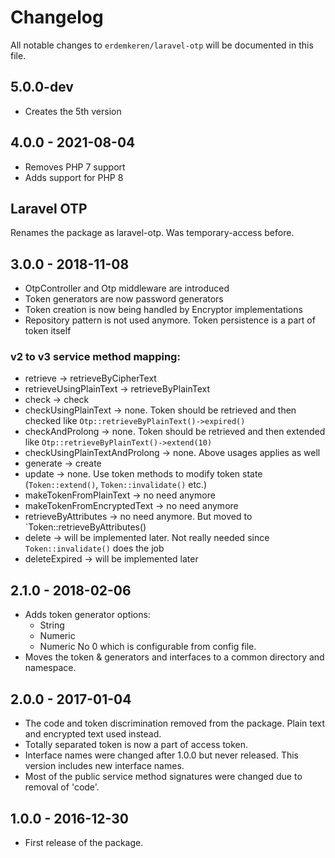 # Changelog

All notable changes to `erdemkeren/laravel-otp` will be documented in this file.

## 5.0.0-dev

- Creates the 5th version

## 4.0.0 - 2021-08-04

- Removes PHP 7 support
- Adds support for PHP 8

## Laravel OTP

Renames the package as laravel-otp. Was temporary-access before.

## 3.0.0 - 2018-11-08

- OtpController and Otp middleware are introduced
- Token generators are now password generators
- Token creation is now being handled by Encryptor implementations
- Repository pattern is not used anymore. Token persistence is a part of token itself

### v2 to v3 service method mapping:

- retrieve -> retrieveByCipherText
- retrieveUsingPlainText -> retrieveByPlainText
- check -> check
- checkUsingPlainText -> none. Token should be retrieved and then checked like `Otp::retrieveByPlainText()->expired()`
- checkAndProlong -> none. Token should be retrieved and then extended like `Otp::retrieveByPlainText()->extend(10)`
- checkUsingPlainTextAndProlong -> none. Above usages applies as well
- generate -> create
- update -> none. Use token methods to modify token state (`Token::extend()`, `Token::invalidate()` etc.)
- makeTokenFromPlainText -> no need anymore
- makeTokenFromEncryptedText -> no need anymore
- retrieveByAttributes -> no need anymore. But moved to `Token::retrieveByAttributes()
- delete -> will be implemented later. Not really needed since `Token::invalidate()` does the job
- deleteExpired -> will be implemented later

## 2.1.0 - 2018-02-06

- Adds token generator options:
    - String
    - Numeric
    - Numeric No 0
  which is configurable from config file.
- Moves the token & generators and interfaces to a common directory and namespace.

## 2.0.0 - 2017-01-04

- The code and token discrimination removed from the package. Plain text and encrypted text used instead.
- Totally separated token is now a part of access token.
- Interface names were changed after 1.0.0 but never released. This version includes new interface names.
- Most of the public service method signatures were changed due to removal of 'code'.

## 1.0.0 - 2016-12-30

- First release of the package.

